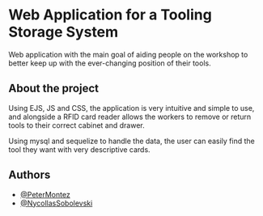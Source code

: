 # Web Application for a Tooling Storage System

Web application with the main goal of aiding people on the workshop to better keep up with the ever-changing position of their tools.


## About the project

Using EJS, JS and CSS, the application is very intuitive and simple to use, and alongside a RFID card reader allows the workers to remove or return tools to their correct cabinet and drawer.

Using mysql and sequelize to handle the data, the user can easily find the tool they want with very descriptive cards.
## Authors

- [@PeterMontez](https://github.com/PeterMontez)
- [@NycollasSobolevski](https://github.com/NycollasSobolevski)
